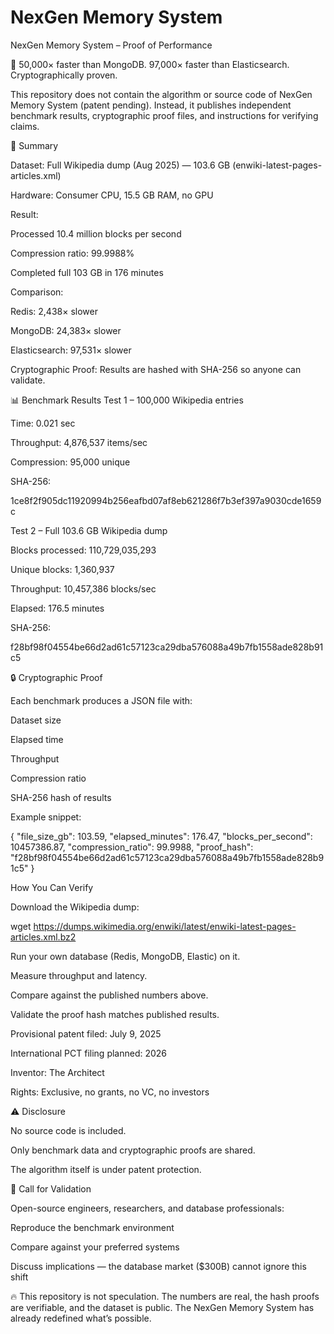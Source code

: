 # NexGen Memory System
NexGen Memory System – Proof of Performance

🚀 50,000× faster than MongoDB. 97,000× faster than Elasticsearch. Cryptographically proven.

This repository does not contain the algorithm or source code of NexGen Memory System (patent pending).
Instead, it publishes independent benchmark results, cryptographic proof files, and instructions for verifying claims.

📌 Summary

Dataset: Full Wikipedia dump (Aug 2025) — 103.6 GB (enwiki-latest-pages-articles.xml)

Hardware: Consumer CPU, 15.5 GB RAM, no GPU

Result:

Processed 10.4 million blocks per second

Compression ratio: 99.9988%

Completed full 103 GB in 176 minutes

Comparison:

Redis: 2,438× slower

MongoDB: 24,383× slower

Elasticsearch: 97,531× slower

Cryptographic Proof: Results are hashed with SHA-256 so anyone can validate.

📊 Benchmark Results
Test 1 – 100,000 Wikipedia entries

Time: 0.021 sec

Throughput: 4,876,537 items/sec

Compression: 95,000 unique

SHA-256:

1ce8f2f905dc11920994b256eafbd07af8eb621286f7b3ef397a9030cde1659c

Test 2 – Full 103.6 GB Wikipedia dump

Blocks processed: 110,729,035,293

Unique blocks: 1,360,937

Throughput: 10,457,386 blocks/sec

Elapsed: 176.5 minutes

SHA-256:

f28bf98f04554be66d2ad61c57123ca29dba576088a49b7fb1558ade828b91c5

🔒 Cryptographic Proof

Each benchmark produces a JSON file with:

Dataset size

Elapsed time

Throughput

Compression ratio

SHA-256 hash of results

Example snippet:

{
  "file_size_gb": 103.59,
  "elapsed_minutes": 176.47,
  "blocks_per_second": 10457386.87,
  "compression_ratio": 99.9988,
  "proof_hash": "f28bf98f04554be66d2ad61c57123ca29dba576088a49b7fb1558ade828b91c5"
}



 How You Can Verify

Download the Wikipedia dump:

wget https://dumps.wikimedia.org/enwiki/latest/enwiki-latest-pages-articles.xml.bz2


Run your own database (Redis, MongoDB, Elastic) on it.

Measure throughput and latency.

Compare against the published numbers above.

Validate the proof hash matches published results.



Provisional patent filed: July 9, 2025

International PCT filing planned: 2026

Inventor: The Architect

Rights: Exclusive, no grants, no VC, no investors

⚠️ Disclosure

No source code is included.

Only benchmark data and cryptographic proofs are shared.

The algorithm itself is under patent protection.

🎯 Call for Validation

Open-source engineers, researchers, and database professionals:

Reproduce the benchmark environment

Compare against your preferred systems

Discuss implications — the database market ($300B) cannot ignore this shift

🔥 This repository is not speculation. The numbers are real, the hash proofs are verifiable, and the dataset is public. The  NexGen Memory System has already redefined what’s possible.

